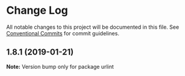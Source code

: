 # Change Log

All notable changes to this project will be documented in this file.
See [Conventional Commits](https://conventionalcommits.org) for commit guidelines.

## 1.8.1 (2019-01-21)

**Note:** Version bump only for package urlint
